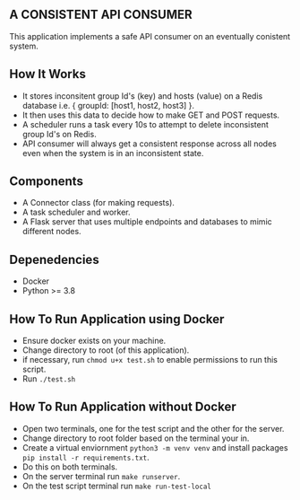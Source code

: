 ## A CONSISTENT API CONSUMER
This application implements a safe API consumer on an eventually conistent system.

## How It Works
- It stores inconsitent group Id's (key) and hosts (value) on a Redis database i.e. { groupId: [host1, host2, host3] }.
- It then uses this data to decide how to make GET and POST requests.
- A scheduler runs a task every 10s to attempt to delete inconsistent group Id's on Redis.
- API consumer will always get a consistent response across all nodes even when the system
is in an inconsistent state.

## Components
- A Connector class (for making requests).
- A task scheduler and worker.
- A Flask server that uses multiple endpoints and databases to mimic different nodes.

## Depenedencies
- Docker
- Python >= 3.8

## How To Run Application using Docker
- Ensure docker exists on your machine.
- Change directory to root (of this application).
- if necessary, run `chmod u+x test.sh` to enable permissions to run this script.
- Run `./test.sh`

## How To Run Application without Docker
- Open two terminals, one for the test script and the other for the server.
- Change directory to root folder based on the terminal your in.
- Create a virtual enviornment `python3 -m venv venv` and install packages `pip install -r requirements.txt`.
- Do this on both terminals.
- On the server terminal run `make runserver`.
- On the test script terminal run `make run-test-local`

